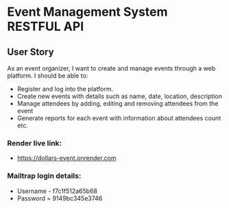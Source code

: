 # Event Management System RESTFUL API

## User Story
As an event organizer, I want to create and manage events through a web platform. I should be able to:
- Register and log into the platform.
- Create new events with details such as name, date, location, description 
- Manage attendees by adding, editing and removing attendees from the event
- Generate reports for each event with information about attendees count etc.

### Render live link:
- https://dollars-event.onrender.com
### Mailtrap login details: 
- Username - f7c1f512a65b68
- Password = 9149bc345e3746

